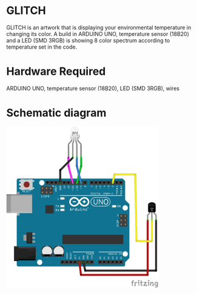 # GLITCH
GLITCH is an artwork that is displaying your environmental temperature in changing its color. A build in ARDUINO UNO, temperature sensor (18B20) and a LED (SMD 3RGB) is showing 8 color spectrum according to temperature set in the code.

# Hardware Required

ARDUINO UNO, temperature sensor (18B20), LED (SMD 3RGB), wires

# Schematic diagram

<img src="GLITCH_Steckplatine.jpg" alt="drawing" width="400"/>
